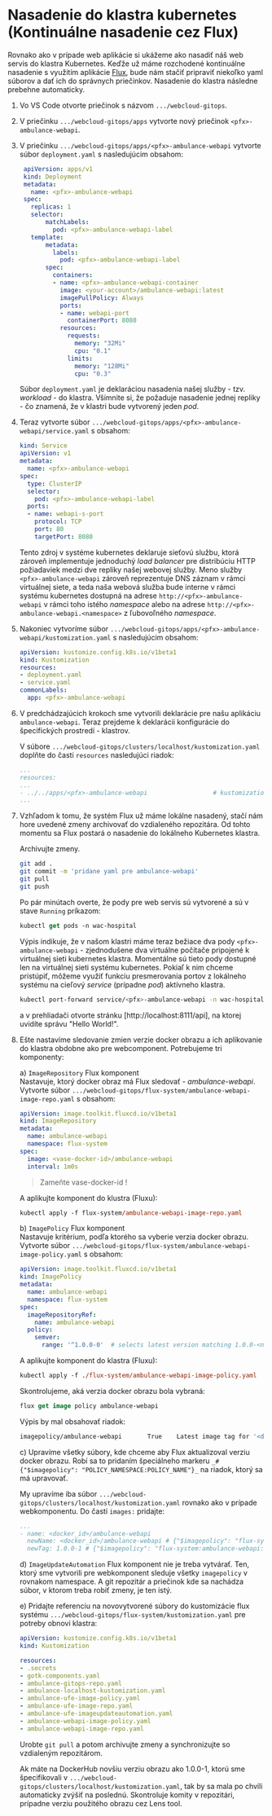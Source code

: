 # Nasadenie do klastra kubernetes (Kontinuálne nasadenie cez Flux)

Rovnako ako v prípade web aplikácie si ukážeme ako nasadiť náš web servis do klastra Kubernetes. Keďže už máme rozchodené kontinuálne nasadenie s využitím aplikácie [Flux](https://fluxcd.io/), bude nám stačiť pripraviť niekoľko yaml súborov a dať ich do správnych priečinkov. Nasadenie do klastra následne prebehne automaticky.

1. Vo VS Code otvorte priečinok s názvom `.../webcloud-gitops`.

2. V priečinku `.../webcloud-gitops/apps` vytvorte nový priečinok `<pfx>-ambulance-webapi`.

3. V priečinku `.../webcloud-gitops/apps/<pfx>-ambulance-webapi` vytvorte súbor `deployment.yaml` s nasledujúcim obsahom:

   ```yaml
    apiVersion: apps/v1
    kind: Deployment
    metadata:
      name: <pfx>-ambulance-webapi
    spec:
      replicas: 1
      selector:
          matchLabels:
            pod: <pfx>-ambulance-webapi-label
      template:
          metadata:
            labels:
              pod: <pfx>-ambulance-webapi-label
          spec:
            containers:
            - name: <pfx>-ambulance-webapi-container
              image: <your-account>/ambulance-webapi:latest
              imagePullPolicy: Always
              ports:
              - name: webapi-port
                containerPort: 8080
              resources:
                requests:
                  memory: "32Mi"
                  cpu: "0.1"
                limits:
                  memory: "128Mi"
                  cpu: "0.3"
    ```

    Súbor `deployment.yaml` je deklaráciou nasadenia našej služby - tzv. _workload_ - do klastra. Všimnite si, že požaduje nasadenie jednej repliky - čo znamená, že v klastri bude vytvorený jeden _pod_.

4. Teraz vytvorte súbor `.../webcloud-gitops/apps/<pfx>-ambulance-webapi/service.yaml` s obsahom:

    ```yaml
    kind: Service
    apiVersion: v1
    metadata:
      name: <pfx>-ambulance-webapi
    spec:
      type: ClusterIP
      selector:
        pod: <pfx>-ambulance-webapi-label
      ports:
      - name: webapi-s-port
        protocol: TCP
        port: 80
        targetPort: 8080
    ```

    Tento zdroj v systéme kubernetes deklaruje sieťovú službu, ktorá zároveň implementuje jednoduchý _load balancer_ pre distribúciu HTTP požiadaviek medzi dve repliky našej webovej služby.  Meno služby `<pfx>-ambulance-webapi` zároveň reprezentuje DNS záznam v rámci virtuálnej siete, a teda naša webová služba bude interne v rámci systému kubernetes dostupná na adrese `http://<pfx>-ambulance-webapi` v rámci toho istého _namespace_ alebo na adrese `http://<pfx>-ambulance-webapi.<namespace>` z ľubovoľného _namespace_.

5. Nakoniec vytvoríme súbor `.../webcloud-gitops/apps/<pfx>-ambulance-webapi/kustomization.yaml` s nasledujúcim obsahom:

    ```yaml
    apiVersion: kustomize.config.k8s.io/v1beta1
    kind: Kustomization
    resources:
    - deployment.yaml
    - service.yaml
    commonLabels:
      app: <pfx>-ambulance-webapi
    ```

6. V predchádzajúcich krokoch sme vytvorili deklarácie pre našu aplikáciu `ambulance-webapi`. Teraz prejdeme k
deklarácii konfigurácie do špecifických prostredí - klastrov.

   V súbore `.../webcloud-gitops/clusters/localhost/kustomization.yaml` doplňte do časti `resources` nasledujúci riadok:

   ```yaml
   ...
   resources:
   ...
   - ../../apps/<pfx>-ambulance-webapi                  # kustomization pre ambulance-webapi
   ...
   ```

7. Vzhľadom k tomu, že systém Flux už máme lokálne nasadený, stačí nám hore uvedené zmeny archivovať do vzdialeného repozitára. Od tohto momentu sa Flux postará o nasadenie do lokálneho Kubernetes klastra.

   Archivujte zmeny.

   ```bash
   git add .
   git commit -m 'pridane yaml pre ambulance-webapi'
   git pull
   git push
   ```

   Po pár minútach overte, že pody pre web servis sú vytvorené a sú v stave `Running` príkazom:
  
   ```ps
   kubectl get pods -n wac-hospital
   ```

   Výpis indikuje, že v našom klastri máme teraz bežiace dva pody `<pfx>-ambulance-webapi` - zjednodušene dva virtuálne počítače pripojené k virtuálnej sieti kubernetes klastra. Momentálne sú tieto pody dostupné len na virtuálnej sieti systému kubernetes. Pokiaľ k nim chceme pristúpiť, môžeme využiť funkciu presmerovania portov z lokálneho systému na cieľový _service_ (prípadne _pod_) aktívneho klastra.

    ```bash
    kubectl port-forward service/<pfx>-ambulance-webapi -n wac-hospital 8111:80
    ```

   a v prehliadači otvorte stránku [http://localhost:8111/api], na ktorej uvidíte správu "Hello World!".

8. Ešte nastavíme sledovanie zmien verzie docker obrazu a ich aplikovanie do klastra obdobne ako pre webcomponent. Potrebujeme tri komponenty:

   a) `ImageRepository` Flux komponent  
   Nastavuje, ktorý docker obraz má Flux sledovať - _ambulance-webapi_. Vytvorte súbor `.../webcloud-gitops/flux-system/ambulance-webapi-image-repo.yaml` s obsahom:

   ```yaml
   apiVersion: image.toolkit.fluxcd.io/v1beta1
   kind: ImageRepository
   metadata:
     name: ambulance-webapi
     namespace: flux-system
   spec:
     image: <vase-docker-id>/ambulance-webapi
     interval: 1m0s
   ```

   > Zameňte vase-docker-id !

   A aplikujte komponent do klustra (Fluxu):

   ```ps
   kubectl apply -f flux-system/ambulance-webapi-image-repo.yaml
   ```

   b) `ImagePolicy` Flux komponent  
   Nastavuje kritérium, podľa ktorého sa vyberie verzia docker obrazu. Vytvorte súbor `.../webcloud-gitops/flux-system/ambulance-webapi-image-policy.yaml` s obsahom:

    ```yaml
    apiVersion: image.toolkit.fluxcd.io/v1beta1
    kind: ImagePolicy
    metadata:
      name: ambulance-webapi
      namespace: flux-system
    spec:
      imageRepositoryRef:
        name: ambulance-webapi
      policy:
        semver:
          range: '^1.0.0-0'  # selects latest version matching 1.0.0-<number>
    ```

    A aplikujte komponent do klastra (Fluxu):

    ```ps
    kubectl apply -f ./flux-system/ambulance-webapi-image-policy.yaml
    ```

    Skontrolujeme, aká verzia docker obrazu bola vybraná:

    ```ps
    flux get image policy ambulance-webapi
    ```

    Výpis by mal obsahovať riadok:

    ```bash
    imagepolicy/ambulance-webapi       True    Latest image tag for '<docker_id>/ambulance-webapi' resolved to: 1.0.0-<posledne cislo buildu>
    ```

   c) Upravíme všetky súbory, kde chceme aby Flux aktualizoval verziu docker obrazu. Robí sa to pridaním špeciálneho markeru `_# {"$imagepolicy": "POLICY_NAMESPACE:POLICY_NAME"}_` na riadok, ktorý sa má upravovať.

   My upravíme iba súbor `.../webcloud-gitops/clusters/localhost/kustomization.yaml` rovnako ako v prípade webkomponentu. Do časti `images:` pridajte:

    ```yaml
    ...
    - name: <docker_id>/ambulance-webapi
      newName: <docker_id>/ambulance-webapi # {"$imagepolicy": "flux-system:ambulance-webapi:name"}
      newTag: 1.0.0-1 # {"$imagepolicy": "flux-system:ambulance-webapi:tag"}
     ```

   d) `ImageUpdateAutomation` Flux komponent nie je treba vytvárať. Ten, ktorý sme vytvorili pre webkomponent sleduje všetky `imagepolicy` v rovnakom namespace. A git repozitár a priečinok kde sa nachádza súbor, v ktorom treba robiť zmeny, je ten istý.

   e) Pridajte referenciu na novovytvorené súbory do kustomizácie flux systému `.../webcloud-gitops/flux-system/kustomization.yaml` pre potreby obnovi klastra:
   
    ```yaml
    apiVersion: kustomize.config.k8s.io/v1beta1
    kind: Kustomization

    resources:
    - .secrets
    - gotk-components.yaml
    - ambulance-gitops-repo.yaml
    - ambulance-localhost-kustomization.yaml 
    - ambulance-ufe-image-policy.yaml
    - ambulance-ufe-image-repo.yaml
    - ambulance-ufe-imageupdateautomation.yaml
    - ambulance-webapi-image-policy.yaml
    - ambulance-webapi-image-repo.yaml
    ```

   Urobte `git pull` a potom archivujte zmeny a synchronizujte so vzdialeným repozitárom.

   Ak máte na DockerHub novšiu verziu obrazu ako 1.0.0-1, ktorú sme špecifikovali v `.../webcloud-gitops/clusters/localhost/kustomization.yaml`, tak by sa mala po chvíli automaticky zvýšiť na poslednú. Skontroluje komity v repozitári, prípadne verziu použitého obrazu cez Lens tool.
